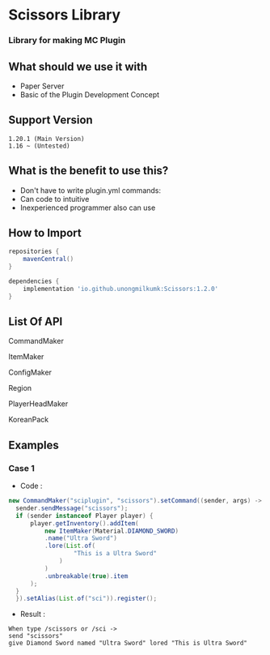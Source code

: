 # Scissors Library
### Library for making MC Plugin

## What should we use it with
- Paper Server
- Basic of the Plugin Development Concept

## Support Version
```
1.20.1 (Main Version)
1.16 ~ (Untested)
``` 

## What is the benefit to use this?
- Don't have to write plugin.yml commands:
- Can code to intuitive
- Inexperienced programmer also can use


## How to Import
```gradle 
repositories {
    mavenCentral()
}

dependencies {
    implementation 'io.github.unongmilkumk:Scissors:1.2.0'
}
```

## List Of API

CommandMaker

ItemMaker

ConfigMaker

Region

PlayerHeadMaker

KoreanPack


## Examples

### Case 1
- Code : 
```java 
new CommandMaker("sciplugin", "scissors").setCommand((sender, args) -> {
  sender.sendMessage("scissors");
  if (sender instanceof Player player) {
      player.getInventory().addItem(
          new ItemMaker(Material.DIAMOND_SWORD)
          .name("Ultra Sword")
          .lore(List.of(
                  "This is a Ultra Sword"
              )
          )
          .unbreakable(true).item
      );
  }
  }).setAlias(List.of("sci")).register();
```
- Result : 
``` 
When type /scissors or /sci -> 
send "scissors"
give Diamond Sword named "Ultra Sword" lored "This is Ultra Sword"
```